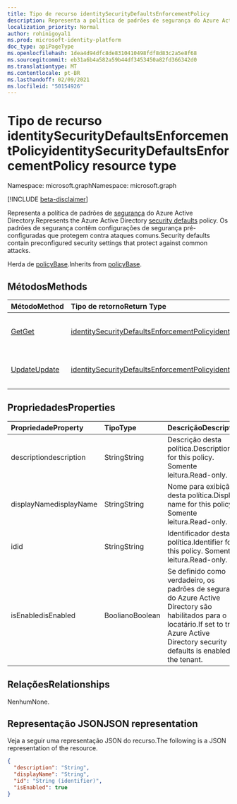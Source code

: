 ```yaml
---
title: Tipo de recurso identitySecurityDefaultsEnforcementPolicy
description: Representa a política de padrões de segurança do Azure Active Directory. Os padrões de segurança contêm configurações de segurança pré-configuradas que protegem contra ataques comuns.
localization_priority: Normal
author: rohinigoyal1
ms.prod: microsoft-identity-platform
doc_type: apiPageType
ms.openlocfilehash: 1dea4d94dfc8de8310410498fdf8d83c2a5e8f68
ms.sourcegitcommit: eb31a6b4a582a59b44df3453450a82fd366342d0
ms.translationtype: MT
ms.contentlocale: pt-BR
ms.lasthandoff: 02/09/2021
ms.locfileid: "50154926"
---
```

# <a name="identitysecuritydefaultsenforcementpolicy-resource-type"></a><span data-ttu-id="92826-104">Tipo de recurso identitySecurityDefaultsEnforcementPolicy</span><span class="sxs-lookup"><span data-stu-id="92826-104">identitySecurityDefaultsEnforcementPolicy resource type</span></span>

<span data-ttu-id="92826-105">Namespace: microsoft.graph</span><span class="sxs-lookup"><span data-stu-id="92826-105">Namespace: microsoft.graph</span></span>

[!INCLUDE [beta-disclaimer](../../includes/beta-disclaimer.md)]

<span data-ttu-id="92826-106">Representa a política de padrões de [segurança](/azure/active-directory/fundamentals/concept-fundamentals-security-defaults) do Azure Active Directory.</span><span class="sxs-lookup"><span data-stu-id="92826-106">Represents the Azure Active Directory [security defaults](/azure/active-directory/fundamentals/concept-fundamentals-security-defaults) policy.</span></span> <span data-ttu-id="92826-107">Os padrões de segurança contêm configurações de segurança pré-configuradas que protegem contra ataques comuns.</span><span class="sxs-lookup"><span data-stu-id="92826-107">Security defaults contain preconfigured security settings that protect against common attacks.</span></span>

<span data-ttu-id="92826-108">Herda de [policyBase](../resources/policybase.md).</span><span class="sxs-lookup"><span data-stu-id="92826-108">Inherits from [policyBase](../resources/policybase.md).</span></span>

## <a name="methods"></a><span data-ttu-id="92826-109">Métodos</span><span class="sxs-lookup"><span data-stu-id="92826-109">Methods</span></span>

| <span data-ttu-id="92826-110">Método</span><span class="sxs-lookup"><span data-stu-id="92826-110">Method</span></span>       | <span data-ttu-id="92826-111">Tipo de retorno</span><span class="sxs-lookup"><span data-stu-id="92826-111">Return Type</span></span> | <span data-ttu-id="92826-112">Descrição</span><span class="sxs-lookup"><span data-stu-id="92826-112">Description</span></span> |
|:-------------|:------------|:------------|
| [<span data-ttu-id="92826-113">Get</span><span class="sxs-lookup"><span data-stu-id="92826-113">Get</span></span>](../api/identitysecuritydefaultsenforcementpolicy-get.md) | [<span data-ttu-id="92826-114">identitySecurityDefaultsEnforcementPolicy</span><span class="sxs-lookup"><span data-stu-id="92826-114">identitySecurityDefaultsEnforcementPolicy</span></span>](identitysecuritydefaultsenforcementpolicy.md) | <span data-ttu-id="92826-115">Leia as propriedades de um **objeto identitySecurityDefaultsEnforcementPolicy.**</span><span class="sxs-lookup"><span data-stu-id="92826-115">Read the properties of an **identitySecurityDefaultsEnforcementPolicy** object.</span></span> |
| [<span data-ttu-id="92826-116">Update</span><span class="sxs-lookup"><span data-stu-id="92826-116">Update</span></span>](../api/identitysecuritydefaultsenforcementpolicy-update.md) | [<span data-ttu-id="92826-117">identitySecurityDefaultsEnforcementPolicy</span><span class="sxs-lookup"><span data-stu-id="92826-117">identitySecurityDefaultsEnforcementPolicy</span></span>](identitysecuritydefaultsenforcementpolicy.md) | <span data-ttu-id="92826-118">Atualize **um objeto identitySecurityDefaultsEnforcementPolicy.**</span><span class="sxs-lookup"><span data-stu-id="92826-118">Update an **identitySecurityDefaultsEnforcementPolicy** object.</span></span> |

## <a name="properties"></a><span data-ttu-id="92826-119">Propriedades</span><span class="sxs-lookup"><span data-stu-id="92826-119">Properties</span></span>

| <span data-ttu-id="92826-120">Propriedade</span><span class="sxs-lookup"><span data-stu-id="92826-120">Property</span></span>     | <span data-ttu-id="92826-121">Tipo</span><span class="sxs-lookup"><span data-stu-id="92826-121">Type</span></span>        | <span data-ttu-id="92826-122">Descrição</span><span class="sxs-lookup"><span data-stu-id="92826-122">Description</span></span> |
|:-------------|:------------|:------------|
|<span data-ttu-id="92826-123">description</span><span class="sxs-lookup"><span data-stu-id="92826-123">description</span></span>|<span data-ttu-id="92826-124">String</span><span class="sxs-lookup"><span data-stu-id="92826-124">String</span></span>|<span data-ttu-id="92826-125">Descrição desta política.</span><span class="sxs-lookup"><span data-stu-id="92826-125">Description for this policy.</span></span> <span data-ttu-id="92826-126">Somente leitura.</span><span class="sxs-lookup"><span data-stu-id="92826-126">Read-only.</span></span>|
|<span data-ttu-id="92826-127">displayName</span><span class="sxs-lookup"><span data-stu-id="92826-127">displayName</span></span>|<span data-ttu-id="92826-128">String</span><span class="sxs-lookup"><span data-stu-id="92826-128">String</span></span>|<span data-ttu-id="92826-129">Nome para exibição desta política.</span><span class="sxs-lookup"><span data-stu-id="92826-129">Display name for this policy.</span></span> <span data-ttu-id="92826-130">Somente leitura.</span><span class="sxs-lookup"><span data-stu-id="92826-130">Read-only.</span></span>|
|<span data-ttu-id="92826-131">id</span><span class="sxs-lookup"><span data-stu-id="92826-131">id</span></span>|<span data-ttu-id="92826-132">String</span><span class="sxs-lookup"><span data-stu-id="92826-132">String</span></span>|<span data-ttu-id="92826-133">Identificador desta política.</span><span class="sxs-lookup"><span data-stu-id="92826-133">Identifier for this policy.</span></span> <span data-ttu-id="92826-134">Somente leitura.</span><span class="sxs-lookup"><span data-stu-id="92826-134">Read-only.</span></span>|
|<span data-ttu-id="92826-135">isEnabled</span><span class="sxs-lookup"><span data-stu-id="92826-135">isEnabled</span></span>|<span data-ttu-id="92826-136">Booliano</span><span class="sxs-lookup"><span data-stu-id="92826-136">Boolean</span></span>|<span data-ttu-id="92826-137">Se definido como verdadeiro, os padrões de segurança do Azure Active Directory são habilitados para o locatário.</span><span class="sxs-lookup"><span data-stu-id="92826-137">If set to true, Azure Active Directory security defaults is enabled for the tenant.</span></span>|

## <a name="relationships"></a><span data-ttu-id="92826-138">Relações</span><span class="sxs-lookup"><span data-stu-id="92826-138">Relationships</span></span>

<span data-ttu-id="92826-139">Nenhum</span><span class="sxs-lookup"><span data-stu-id="92826-139">None.</span></span>

## <a name="json-representation"></a><span data-ttu-id="92826-140">Representação JSON</span><span class="sxs-lookup"><span data-stu-id="92826-140">JSON representation</span></span>

<span data-ttu-id="92826-141">Veja a seguir uma representação JSON do recurso.</span><span class="sxs-lookup"><span data-stu-id="92826-141">The following is a JSON representation of the resource.</span></span>

<!-- {
  "blockType": "resource",
  "optionalProperties": [

  ],
  "@odata.type": "microsoft.graph.identitySecurityDefaultsEnforcementPolicy",
  "keyProperty": "id"
}-->

```json
{
  "description": "String",
  "displayName": "String",
  "id": "String (identifier)",
  "isEnabled": true
}
```

<!-- uuid: 16cd6b66-4b1a-43a1-adaf-3a886856ed98
2019-02-04 14:57:30 UTC -->
<!-- {
  "type": "#page.annotation",
  "description": "identitySecurityDefaultsEnforcementPolicy resource",
  "keywords": "",
  "section": "documentation",
  "tocPath": ""
}-->
